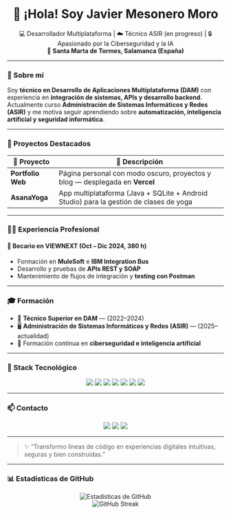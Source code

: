 <h1 align="center">👋 ¡Hola! Soy <strong>Javier Mesonero Moro</strong></h1>

<p align="center">
  💻 Desarrollador Multiplataforma | ☁️ Técnico ASIR (en progreso) | 🔒 Apasionado por la Ciberseguridad y la IA  
  <br>
  📍 <strong>Santa Marta de Tormes, Salamanca (España)</strong>
</p>

---

### 💼 Sobre mí

Soy **técnico en Desarrollo de Aplicaciones Multiplataforma (DAM)** con experiencia en **integración de sistemas, APIs y desarrollo backend**.  
Actualmente curso **Administración de Sistemas Informáticos y Redes (ASIR)** y me motiva seguir aprendiendo sobre **automatización, inteligencia artificial y seguridad informática**.

---

### 🚀 Proyectos Destacados

| 🧩 Proyecto | 📜 Descripción |
|-------------|----------------|
| **Portfolio Web** | Página personal con modo oscuro, proyectos y blog — desplegada en **Vercel** |
| **AsanaYoga** | App multiplataforma (Java + SQLite + Android Studio) para la gestión de clases de yoga |

---

### 👨‍💻 Experiencia Profesional

#### 💼 Becario en VIEWNEXT (Oct – Dic 2024, 380 h)
- Formación en **MuleSoft** e **IBM Integration Bus**  
- Desarrollo y pruebas de **APIs REST y SOAP**  
- Mantenimiento de flujos de integración y **testing con Postman**

---

### 🎓 Formación

- 📘 **Técnico Superior en DAM** — (2022–2024)  
- 🖥️ **Administración de Sistemas Informáticos y Redes (ASIR)** — (2025–actualidad)  
- 🔐 Formación continua en **ciberseguridad e inteligencia artificial**

---

### 🧰 Stack Tecnológico

<p align="center">
  <img src="https://img.shields.io/badge/-Java-007396?style=for-the-badge&logo=java&logoColor=white"/>
  <img src="https://img.shields.io/badge/-Python-3776AB?style=for-the-badge&logo=python&logoColor=white"/>
  <img src="https://img.shields.io/badge/-JavaScript-F7DF1E?style=for-the-badge&logo=javascript&logoColor=black"/>
  <img src="https://img.shields.io/badge/-SQL-336791?style=for-the-badge&logo=postgresql&logoColor=white"/>
  <img src="https://img.shields.io/badge/-SQLite-003B57?style=for-the-badge&logo=sqlite&logoColor=white"/>
  <img src="https://img.shields.io/badge/-Git-F05032?style=for-the-badge&logo=git&logoColor=white"/>
  <img src="https://img.shields.io/badge/-Vercel-000000?style=for-the-badge&logo=vercel&logoColor=white"/>
</p>

---

### 📫 Contacto

<p align="center">
  <a href="mailto:jmesoneromoro@gmail.com"><img src="https://img.shields.io/badge/-Email-D14836?style=for-the-badge&logo=gmail&logoColor=white"></a>
  <a href="https://www.linkedin.com/in/javier-mesonero-moro-013ab6329"><img src="https://img.shields.io/badge/-LinkedIn-0077B5?style=for-the-badge&logo=linkedin&logoColor=white"></a>
  <a href="https://javiermesoneromoro.vercel.app"><img src="https://img.shields.io/badge/-Portafolio-000000?style=for-the-badge&logo=vercel&logoColor=white"></a>
</p>

---

> ✨ “Transformo líneas de código en experiencias digitales intuitivas, seguras y bien construidas.”

---

### 📊 Estadísticas de GitHub

<p align="center">
  <img src="https://github-readme-stats.vercel.app/api?username=javiermesoneromoro&show_icons=true&theme=github_dark" alt="Estadísticas de GitHub">
  <br>
  <img src="https://github-readme-streak-stats.herokuapp.com/?user=javiermesoneromoro&theme=github-dark-blue" alt="GitHub Streak">
</p>
